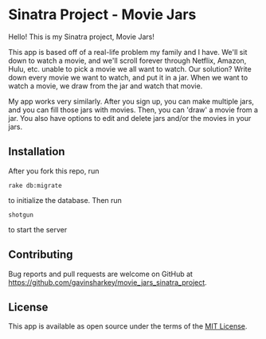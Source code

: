 # Sinatra Project - Movie Jars

Hello! This is my Sinatra project, Movie Jars!

This app is based off of a real-life problem my family and I have. We'll sit down to watch a movie, and we'll scroll forever through Netflix, Amazon, Hulu, etc. unable to pick a movie we all want to watch. Our solution? Write down every movie we want to watch, and put it in a jar. When we want to watch a movie, we draw from the jar and watch that movie.

My app works very similarly. After you sign up, you can make multiple jars, and you can fill those jars with movies. Then, you can 'draw' a movie from a jar. You also have options to edit and delete jars and/or the movies in your jars.

## Installation

After you fork this repo, run  

```rake db:migrate```

to initialize the database. Then run

```shotgun```

to start the server  

## Contributing

Bug reports and pull requests are welcome on GitHub at https://github.com/gavinsharkey/movie_jars_sinatra_project.


## License

This app is available as open source under the terms of the [MIT License](http://opensource.org/licenses/MIT).


